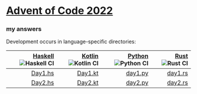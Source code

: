 # [Advent of Code 2022](https://adventofcode.com/2022)
### my answers

Development occurs in language-specific directories:

|[Haskell](hs) ![Haskell CI](https://github.com/ephemient/aoc2022/workflows/Haskell%20CI/badge.svg)|[Kotlin](kt) ![Kotlin CI](https://github.com/ephemient/aoc2022/workflows/Kotlin%20CI/badge.svg)|[Python](py) ![Python CI](https://github.com/ephemient/aoc2022/workflows/Python%20CI/badge.svg)|[Rust](rs) ![Rust CI](https://github.com/ephemient/aoc2022/workflows/Rust%20CI/badge.svg)|
|--:|--:|--:|--:|
|[Day1.hs](hs/src/Day1.hs)|[Day1.kt](kt/src/commonMain/kotlin/com/github/ephemient/aoc2022/Day1.kt)|[day1.py](py/aoc2022/day1.py)|[day1.rs](rs/src/day1.rs)|
|[Day2.hs](hs/src/Day2.hs)|[Day2.kt](kt/src/commonMain/kotlin/com/github/ephemient/aoc2022/Day2.kt)|[day2.py](py/aoc2022/day2.py)|[day2.rs](rs/src/day2.rs)|
